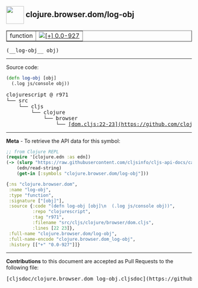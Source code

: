 ## <img width="48px" valign="middle" src="http://i.imgur.com/Hi20huC.png"> clojure.browser.dom/log-obj

 <table border="1">
<tr>

<td>function</td>
<td><a href="https://github.com/cljsinfo/cljs-api-docs/tree/0.0-927"><img valign="middle" alt="[+] 0.0-927" src="https://img.shields.io/badge/+-0.0--927-lightgrey.svg"></a> </td>
</tr>
</table>

 <samp>
(__log-obj__ obj)<br>
</samp>

---





Source code:

```clj
(defn log-obj [obj]
  (.log js/console obj))
```

 <pre>
clojurescript @ r971
└── src
    └── cljs
        └── clojure
            └── browser
                └── <ins>[dom.cljs:22-23](https://github.com/clojure/clojurescript/blob/r971/src/cljs/clojure/browser/dom.cljs#L22-L23)</ins>
</pre>


---

__Meta__ - To retrieve the API data for this symbol:

```clj
;; from Clojure REPL
(require '[clojure.edn :as edn])
(-> (slurp "https://raw.githubusercontent.com/cljsinfo/cljs-api-docs/catalog/cljs-api.edn")
    (edn/read-string)
    (get-in [:symbols "clojure.browser.dom/log-obj"]))
```

```clj
{:ns "clojure.browser.dom",
 :name "log-obj",
 :type "function",
 :signature ["[obj]"],
 :source {:code "(defn log-obj [obj]\n  (.log js/console obj))",
          :repo "clojurescript",
          :tag "r971",
          :filename "src/cljs/clojure/browser/dom.cljs",
          :lines [22 23]},
 :full-name "clojure.browser.dom/log-obj",
 :full-name-encode "clojure.browser.dom_log-obj",
 :history [["+" "0.0-927"]]}

```

---

__Contributions__ to this document are accepted as Pull Requests to the following file:

 <pre>
[cljsdoc/clojure.browser.dom_log-obj.cljsdoc](https://github.com/cljsinfo/cljs-api-docs/blob/master/cljsdoc/clojure.browser.dom_log-obj.cljsdoc)
</pre>

